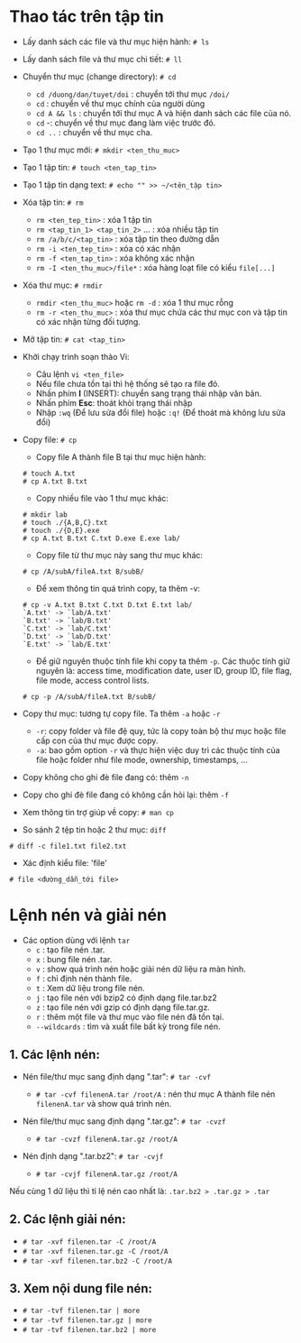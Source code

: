 # Thao tác trên tập tin


- Lấy danh sách các file và thư mục hiện hành: `# ls` 
- Lấy danh sách file và thư mục chi tiết: `# ll` 
- Chuyển thư mục (change directory): `# cd`
    - `cd /duong/dan/tuyet/doi` : chuyển tới thư mục `/doi/`
    - `cd` : chuyển về thư mục chính của người dùng
    - `cd A && ls` : chuyển tới thư mục A và hiện danh sách các file của nó.
    - `cd` -: chuyển về thư mục đang làm việc trước đó.
    - `cd ..` : chuyển về thư mục cha.
- Tạo 1 thư mục mới: `# mkdir <ten_thu_muc>`
- Tạo 1 tập tin: `# touch <ten_tap_tin>` 
- Tạo 1 tập tin dạng text: `# echo "" >> ~/<tên_tập tin>` 
- Xóa tập tin: `# rm` 
    - `rm <ten_tep_tin>` : xóa 1 tập tin
    - `rm <tap_tin_1> <tap_tin_2>` ... : xóa nhiều tập tin
    - `rm /a/b/c/<tap_tin>` : xóa tập tin theo đường dẫn
    - `rm -i <ten_tep_tin>` : xóa có xác nhận
    - `rm -f <ten_tap_tin>` : xóa không xác nhận
    - `rm -I <ten_thu_muc>/file*` : xóa hàng loạt file có kiểu `file[...]`
- Xóa thư mục: `# rmdir`
    - `rmdir <ten_thu_muc>` hoặc `rm -d` : xóa 1 thư mục rỗng
    - `rm -r <ten_thu_muc>` : xóa thư mục chứa các thư mục con và tập tin có xác nhận từng đối tượng.

- Mở tập tin: `# cat <tap_tin>`

- Khởi chạy trình soạn thảo Vi: 
    - Câu lệnh `vi <ten_file> `
    - Nếu file chưa tồn tại thì hệ thống sẽ tạo ra file đó.
    - Nhấn phím **I** (INSERT): chuyển sang trạng thái nhập văn bản.
    - Nhấn phím **Esc**: thoát khỏi trạng thái nhập
    - Nhập `:wq` (Để lưu sửa đổi file) hoặc `:q!` (Để thoát mà không lưu sửa đổi)
    
- Copy file: `# cp`
    - Copy file A thành file B tại thư mục hiện hành:
    ```
    # touch A.txt
    # cp A.txt B.txt
    ```
    - Copy nhiều file vào 1 thư mục khác:
    ```
    # mkdir lab
    # touch ./{A,B,C}.txt
    # touch ./{D,E}.exe
    # cp A.txt B.txt C.txt D.exe E.exe lab/
    ```

    - Copy file từ thư mục này sang thư mục khác:
    ```
    # cp /A/subA/fileA.txt B/subB/
    ```
    - Để xem thông tin quá trình copy, ta thêm -v: 
    ```
    # cp -v A.txt B.txt C.txt D.txt E.txt lab/
    `A.txt' -> `lab/A.txt'
    `B.txt' -> `lab/B.txt'
    `C.txt' -> `lab/C.txt'
    `D.txt' -> `lab/D.txt'
    `E.txt' -> `lab/E.txt'
    ```

    - Để giữ nguyên thuộc tính file khi copy ta thêm `-p`. Các thuộc tính giữ nguyên là: access time, modification date, user ID, group ID, file flag, file mode, access control lists.
    ```
    # cp -p /A/subA/fileA.txt B/subB/
    ```

- Copy thư mục: tương tự copy file. Ta thêm `-a` hoặc `-r`
    - `-r`: copy folder và file đệ quy, tức là copy toàn bộ thư mục hoặc file cấp con của thư mục được copy.
    - `-a`: bao gồm option `-r` và thực hiện việc duy trì các thuộc tính của file hoặc folder như file mode, ownership, timestamps, ...
- Copy không cho ghi đè file đang có: thêm `-n`
- Copy cho ghi đè file đang có không cần hỏi lại: thêm `-f`
- Xem thông tin trợ giúp về copy: `# man cp`


- So sánh 2 tệp tin hoặc 2 thư mục: `diff`
```
# diff -c file1.txt file2.txt
```

- Xác định kiểu file: 'file'
```
# file <đường_dẫn_tới file>
```

# Lệnh nén và giải nén
- Các option dùng với lệnh `tar`
    - `c` : tạo file nén .tar.
    - `x` : bung file nén .tar.
    - `v` : show quá trình nén hoặc giải nén dữ liệu ra màn hình.
    - `f` : chỉ định nén thành file.
    - `t` : Xem dữ liệu trong file nén.
    - `j` : tạo file nén với bzip2 có định dạng file.tar.bz2
    - `z` : tạo file nén với gzip có định dạng file.tar.gz.
    - `r` : thêm một file và thư mục vào file nén đã tồn tại.
    - `--wildcards` : tìm và xuất file bất kỳ trong file nén.

## 1. Các lệnh nén:
- Nén file/thư mục sang định dạng ".tar": `# tar -cvf`

    - `# tar -cvf filenenA.tar /root/A` : nén thư mục A thành file nén `filenenA.tar` và show quá trình nén.

-  Nén file/thư mục sang định dạng ".tar.gz": `# tar -cvzf`
    - `# tar -cvzf filenenA.tar.gz /root/A`

- Nén định dạng ".tar.bz2": `# tar -cvjf`
    - `# tar -cvjf filenenA.tar.gz /root/A`
    
Nếu cùng 1 dữ liệu thì tỉ lệ nén cao nhất là:  `.tar.bz2 > .tar.gz > .tar` 

## 2. Các lệnh giải nén:
- `# tar -xvf filenen.tar -C /root/A`
- `# tar -xvf filenen.tar.gz -C /root/A`
- `# tar -xvf filenen.tar.bz2 -C /root/A`

## 3. Xem nội dung file nén:
- `# tar -tvf filenen.tar | more`
- `# tar -tvf filenen.tar.gz | more`
- `# tar -tvf filenen.tar.bz2 | more`
